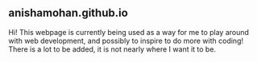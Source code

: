 ## anishamohan.github.io
Hi! This webpage is currently being used as a way for me to play around with web development, and possibly to inspire to do more with coding!
There is a lot to be added, it is not nearly where I want it to be.
